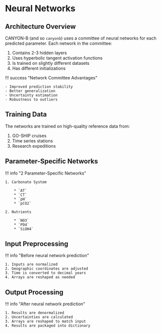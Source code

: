 # Neural Networks

## Architecture Overview

CANYON-B (and so `canyonb`) uses a committee of neural networks for each predicted parameter. Each network in the committee:

1. Contains 2-3 hidden layers
2. Uses hyperbolic tangent activation functions
3. Is trained on slightly different datasets
4. Has different initializations

!!! success "Network Committee Advantages"

    - Improved prediction stability
    - Better generalization
    - Uncertainty estimation
    - Robustness to outliers

## Training Data

The networks are trained on high-quality reference data from:

1. GO-SHIP cruises
2. Time series stations
3. Research expeditions

## Parameter-Specific Networks

!!! info "2 Parameter-Specific Networks"

    1. Carbonate System
    
        * `AT` 
        * `CT` 
        * `pH`
        * `pCO2` 

    2. Nutrients
    
        * `NO3` 
        * `PO4` 
        * `SiOH4`

## Input Preprocessing

!!! info "Before neural network prediction"

    1. Inputs are normalized
    2. Geographic coordinates are adjusted
    3. Time is converted to decimal years
    4. Arrays are reshaped as needed

## Output Processing

!!! info "After neural network prediction"

    1. Results are denormalized
    2. Uncertainties are calculated
    3. Arrays are reshaped to match input
    4. Results are packaged into dictionary
